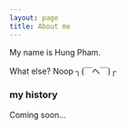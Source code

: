```yaml
---
layout: page
title: About me
---
```


My name is Hung Pham.

What else? Noop ┐(￣ヘ￣)┌

### my history

Coming soon...